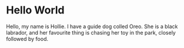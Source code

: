 # Hello World

Hello, my name is Hollie.
I have a guide dog colled Oreo. She is a black labrador, and her favourite thing is chasing her toy in the park, closely
followed by food.

